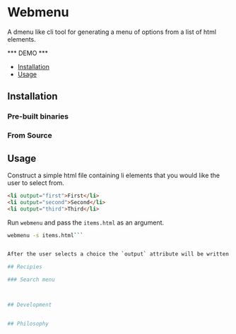

# Webmenu

A dmenu like cli tool for generating a menu of options from a list of html elements. 

*** DEMO ***

<!-- toc -->

- [Installation](#installation)
- [Usage](#usage)

## Installation

### Pre-built binaries

### From Source

## Usage

Construct a simple html file containing li elements that you would like the user to select from. 

```html
<li output="first">First</li>
<li output="second">Second</li>
<li output="third">Third</li>
```


Run `webmenu` and pass the `items.html` as an argument.

```bash
webmenu -s items.html```


After the user selects a choice the `output` attribute will be written to standard output. 

## Recipies

### Search menu



## Development


## Philosophy


